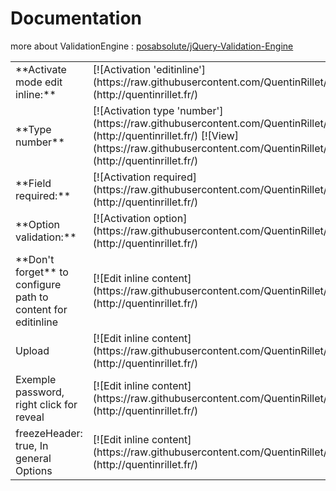 Documentation
====
more about ValidationEngine : <a href="https://github.com/posabsolute/jQuery-Validation-Engine">posabsolute/jQuery-Validation-Engine</a>

<table>
	<tr>
		<td>**Activate mode edit inline:**</td>
		<td>[![Activation 'editinline'](https://raw.githubusercontent.com/QuentinRillet/jtable/master/doc/editinline.PNG)](http://quentinrillet.fr/) </td>
	</tr>
	<tr>
		<td>**Type number**</td>
		<td>[![Activation type 'number'](https://raw.githubusercontent.com/QuentinRillet/jtable/master/doc/number.PNG)](http://quentinrillet.fr/)
		[![View](https://raw.githubusercontent.com/QuentinRillet/jtable/master/doc/number1.png)](http://quentinrillet.fr/)
		</td>
	</tr>
	<tr>
		<td>**Field required:**</td>
		<td>[![Activation required](https://raw.githubusercontent.com/QuentinRillet/jtable/master/doc/required.PNG)](http://quentinrillet.fr/)</td>
	</tr>
	<tr>
		<td>**Option validation:**</td>
		<td>[![Activation option](https://raw.githubusercontent.com/QuentinRillet/jtable/master/doc/inputClass.PNG)](http://quentinrillet.fr/)</td>
	</tr>
	<tr>
		<td>**Don't forget** to configure path to content for editinline</td>
		<td>[![Edit inline content](https://raw.githubusercontent.com/QuentinRillet/jtable/master/doc/imgpath.PNG)](http://quentinrillet.fr/)</td>
	</tr>
	<tr>
	    <td>Upload</td>
	    <td>[![Edit inline content](https://raw.githubusercontent.com/QuentinRillet/jtable/master/doc/upload.PNG)](http://quentinrillet.fr/)</td>
	</tr>
	<tr>
	    <td>Exemple password, right click for reveal</td>
	    <td>[![Edit inline content](https://raw.githubusercontent.com/QuentinRillet/jtable/master/doc/password.PNG)](http://quentinrillet.fr/)</td>
	</tr>
	<tr>
	    <td> 
	        freezeHeader: true,
	        In general Options
	    </td>
	    <td>
	        [![Edit inline content](https://raw.githubusercontent.com/QuentinRillet/jtable/master/doc/freeze.PNG)](http://quentinrillet.fr/)
        </td>
	</tr>

